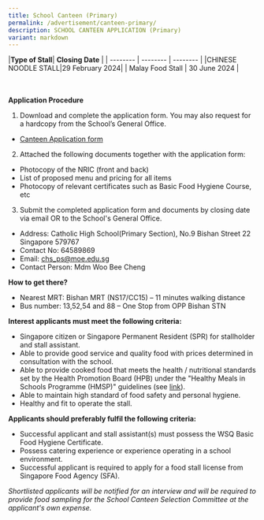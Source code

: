 ```yaml
---
title: School Canteen (Primary)
permalink: /advertisement/canteen-primary/
description: SCHOOL CANTEEN APPLICATION (Primary)
variant: markdown
---
```

|**Type of Stall**| **Closing Date**  |
| -------- | -------- | -------- |
|CHINESE NOODLE STALL|29 February 2024|
| Malay Food Stall | 30 June 2024 |

<br><br>
**Application Procedure**

1. Download and complete the application form. You may also request for a hardcopy from the School’s General Office.
* [Canteen Application form](/files/Primary/canteen_application_form_catholic_high_school.pdf)

2. Attached the following documents together with the application form:
* Photocopy of the NRIC (front and back)
* List of proposed menu and pricing for all items
* Photocopy of relevant certificates such as Basic Food Hygiene Course, etc

3. Submit the completed application form and documents by closing date via email OR to the School's General Office.

* Address: Catholic High School(Primary Section), No.9 Bishan Street 22 Singapore 579767
* Contact No: 64589869
* Email: chs_ps@moe.edu.sg
* Contact Person: Mdm Woo Bee Cheng

**How to get there?**
* Nearest MRT: Bishan MRT (NS17/CC15) – 11 minutes walking distance
* Bus number: 13,52,54 and 88 – One Stop from OPP Bishan STN

**Interest applicants must meet the following criteria:**
* Singapore citizen or Singapore Permanent Resident (SPR) for stallholder and stall assistant.
* Able to provide good service and quality food with prices determined in consultation with the school.
* Able to provide cooked food that meets the health / nutritional standards set by the Health Promotion Board (HPB) under the "Healthy Meals in Schools Programme (HMSP)" guidelines (see [link](https://www.hpb.gov.sg/schools/school-programmes/healthy-meals-in-schools-programme)).
* Able to maintain high standard of food safety and personal hygiene.
* Healthy and fit to operate the stall.


**Applicants should preferably fulfil the following criteria:**
* Successful applicant and stall assistant(s) must possess the WSQ Basic Food Hygiene Certificate.
* Possess catering experience or experience operating in a school environment.
* Successful applicant is required to apply for a food stall license from Singapore Food Agency (SFA). 


*Shortlisted applicants will be notified for an interview and will be required to provide food sampling for the School Canteen Selection Committee at the applicant's own expense.*
